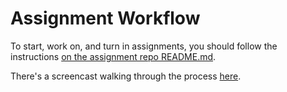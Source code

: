 Assignment Workflow
===================

To start, work on, and turn in assignments, you should follow the instructions
[on the assignment repo
README.md](https://github.com/TIY-GVL-FEE-2015-May/assignments/blob/master/README.md).

There's a screencast walking through the process
[here](https://www.dropbox.com/s/u8zglvprrxi094l/Assignment%20Workflow.mp4?dl=0).
